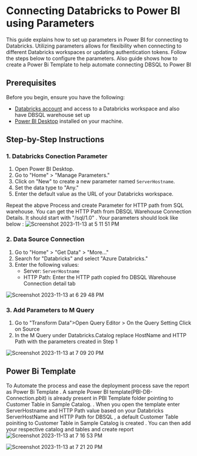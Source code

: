 # Connecting Databricks to Power BI using Parameters

This guide explains how to set up parameters in Power BI for connecting to Databricks. Utilizing parameters allows for flexibility when connecting to different Databricks workspaces or updating authentication tokens. Follow the steps below to configure the parameters. Also guide shows how to create a Power Bi Template to help automate connecting DBSQL to Power BI 

## Prerequisites

Before you begin, ensure you have the following:

- [Databricks account](https://databricks.com/) and access to a Databricks workspace and also have DBSQL warehouse set up 
- [Power BI Desktop](https://powerbi.microsoft.com/desktop/) installed on your machine.

## Step-by-Step Instructions

### 1. Databricks Conection Parameter

1. Open Power BI Desktop.
2. Go to "Home" > "Manage Parameters."
3. Click on "New" to create a new parameter named `ServerHostname`.
4. Set the data type to "Any."
5. Enter the default value as the URL of your Databricks workspace.

Repeat the abpve Process and create Parameter for HTTP path from SQL warehouse. You can get the HTTP Path from DBSQL Warehouse Connection Details. It should start with "/sql/1.0" .
Your parameters should look like below : 
![Screenshot 2023-11-13 at 5 11 51 PM](https://github.com/yati1002/PowerBi-Demo/assets/127162962/913676ca-c8ff-431e-87aa-020673d47d97)




### 2. Data Source Connection

1. Go to "Home" > "Get Data" > "More..."
2. Search for "Databricks" and select "Azure Databricks."
3. Enter the following values:
   - Server: `ServerHostname`
   - HTTP Path: Enter the HTTP path copied fro DBSQL Warehouse Connection detail tab

![Screenshot 2023-11-13 at 6 29 48 PM](https://github.com/yati1002/PowerBi-Demo/assets/127162962/260f1d00-fe69-49d6-80f9-82748db95061)


### 3. Add Parameters to M Query
1. Go to "Transform Data">Open Query Editor > On the Query Setting Click on Source
2. In the M Query under Databricks.Catalog replace HostName and HTTP Path with the parameters created in Step 1
   
![Screenshot 2023-11-13 at 7 09 20 PM](https://github.com/yati1002/PowerBi-Demo/assets/127162962/76de44a4-3139-4faa-b4ec-1332b6835a38)

## Power Bi Template 

To Automate the process and ease the deployment process save the report as Power Bi Template . A sample Power BI template(PBI-DB-Connection.pbit)  is already present in PBI Template folder pointing to Customer Table in Sample Catalog.   . When you open the template enter ServerHostname and HTTP Path value based on your Databricks ServerHostName and HTTP Path for DBSQL ,  a default Customer Table poiniting to  Customer Table in Sample Catalog is created . You can then add your respective catalog and tables and create report
![Screenshot 2023-11-13 at 7 16 53 PM](https://github.com/yati1002/PowerBi-Demo/assets/127162962/f4f0d804-6e6e-402d-84a3-874443ea36be)

![Screenshot 2023-11-13 at 7 21 20 PM](https://github.com/yati1002/PowerBi-Demo/assets/127162962/92d799e5-af52-4aa9-8a6d-e939373ace2e)

